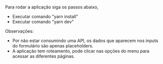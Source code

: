Para rodar a aplicação siga os passos abaixo,

- Executar comando "yarn install"
- Executar comando "yarn dev"

Observaçōes:

- Por não estar consumindo uma API, os dados que aparecem
  nos inputs do formulário são apenas placeholders.
- A aplicação tem roteamento, pode clicar nas opçōes do menu para acessar
  as diferentes páginas.
